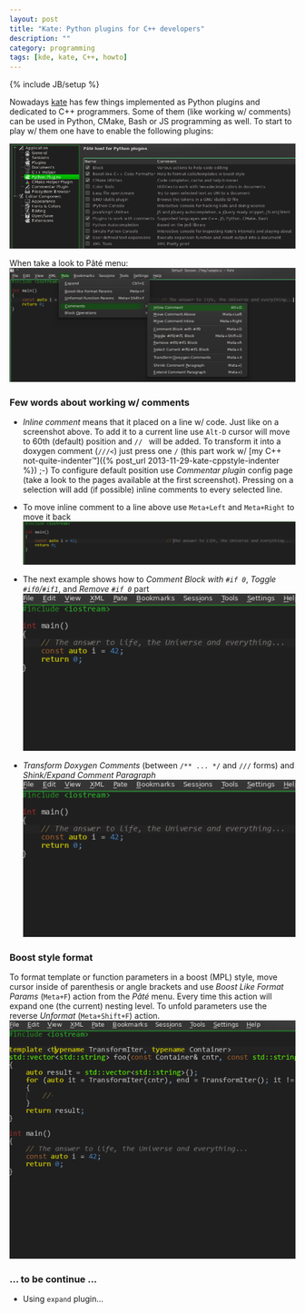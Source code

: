 ```yaml
---
layout: post
title: "Kate: Python plugins for C++ developers"
description: ""
category: programming
tags: [kde, kate, C++, howto]
---
```

{% include JB/setup %}


Nowadays [kate](http://kate-editor.org) has few things implemented as Python plugins and dedicated
to C++ programmers. Some of them (like working w/ comments) can be used in Python, CMake, Bash or JS
programming as well. To start to play w/ them one have to enable the following plugins:

<img src="/assets/images/kate.cpp/pate-plugins.png" class="img-rounded img-responsive" title="Plugins to be enabled" />

When take a look to Pâté menu:
<img src="/assets/images/kate.cpp/pate-menu.png" class="img-rounded img-responsive" title="Actions became available" />

### Few words about working w/ comments

* _Inline comment_ means that it placed on a line w/ code. Just like on a screenshot above. To add it
    to a current line use `Alt-D` cursor will move to 60th (default) position and `// ` will be added.
    To transform it into a doxygen comment (`///<`) just press one `/` (this part work w/ 
    [my C++ not-quite-indenter™]({% post_url 2013-11-29-kate-cppstyle-indenter %}) ;-)
    To configure default position use _Commentar plugin_ config page (take a look to the pages
    available at the first screenshot). Pressing on a selection will add (if possible) inline
    comments to every selected line.

* To move inline comment to a line above use `Meta+Left` and `Meta+Right` to move it back
    <img src="/assets/images/kate.cpp/inline-comment.gif" class="img-rounded img-responsive" title="Inline Comment" />

* The next example shows how to _Comment Block with `#if 0`_, _Toggle `#if0`/`#if1`_, and _Remove `#if 0`_ part
    <img src="/assets/images/kate.cpp/if0-block.gif" class="img-rounded img-responsive" title="Block Comment" />

* _Transform Doxygen Comments_ (between `/** ... */` and `///` forms) and _Shink/Expand Comment Paragraph_
    <img src="/assets/images/kate.cpp/dox.gif" class="img-rounded img-responsive" title="Shrink/Expand Paragraph" />

### Boost style format

To format template or function parameters in a boost (MPL) style, move cursor inside of parenthesis or
angle brackets and use _Boost Like Format Params_ (`Meta+F`) action from the _Pâté_ menu. 
Every time this action will expand one (the current) nesting level. To unfold parameters use the reverse
_Unformat_ (`Meta+Shift+F`) action.
<img src="/assets/images/kate.cpp/boost-format.gif" class="img-rounded img-responsive" title="Boost Format" />


### ... to be continue ...

* Using <code>expand</code> plugin...
